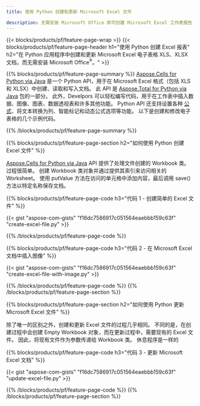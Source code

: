```yaml
---
title: 使用 Python 创建和更新 Microsoft Excel 文件 

description: 无需安装 Microsoft Office 即可创建 Microsoft Excel 工作表报告 
---
```


{{< blocks/products/pf/feature-page-wrap >}}
{{< blocks/products/pf/feature-page-header h1="使用 Python 创建 Excel 报表" h2="在 Python 应用程序中创建和更新 Microsoft Excel 电子表格 XLS、XLSX 文档，而无需安装 Microsoft Office<sup>&reg;</sup>。" >}}

{{% blocks/products/pf/feature-page-summary %}}
[Aspose.Cells for Python via Java](https://products.aspose.com/cells/python-java/) 是一个 Python API，用于在 Microsoft Excel 格式（包括 XLS 和 XLSX）中创建、读取和写入文档。 此 API 是 [Aspose.Total for Python via Java](https://products.aspose.com/total/python-java/) 包的一部分。 此外，Develpors 可以轻松编写代码，用于在工作表中插入数据、图像、图表、数据透视表和许多其他功能。 Python API 还支持设置各种 [公式](https://docs.aspose.com/cells/python-java/supported-formula-functions/)、将文本转换为列、智能标记和动态公式选项等功能。 以下是创建和修改电子表格的几个示例代码。

{{% /blocks/products/pf/feature-page-summary  %}}

{{% blocks/products/pf/feature-page-section  h2="如何使用 Python 创建 Excel 文件" %}}

[Aspose.Cells for Python via Java](https://products.aspose.com/cells/python-java/) API 提供了处理文件创建的 Workbook 类。 过程很简单。 创建 Workbook 类对象并通过提供其索引来访问相关的 Worksheet。 使用 putValue 方法在访问的单元格中添加内容，最后调用 save() 方法以特定名称保存文档。

{{% blocks/products/pf/feature-page-code h3="代码 1 - 创建简单的 Excel 文件" %}}

{{< gist "aspose-com-gists" "f16dc7586917c051564eaebbb159c63f" "create-excel-file.py" >}}

{{% /blocks/products/pf/feature-page-code  %}}

{{% blocks/products/pf/feature-page-code h3="代码 2 - 在 Microsoft Excel 文档中插入图像" %}}

{{< gist "aspose-com-gists" "f16dc7586917c051564eaebbb159c63f" "create-excel-file-with-image.py" >}}

{{% /blocks/products/pf/feature-page-code  %}}
{{% /blocks/products/pf/feature-page-section %}}

{{% blocks/products/pf/feature-page-section  h2="如何使用 Python 更新 Microsoft Excel 文件" %}}

除了唯一的区别之外，创建和更新 Excel 文件的过程几乎相同。 不同的是，在创建过程中会创建 Empty Workbook 对象，而在更新过程中，需要现有的 Excel 文件。 因此，将现有文件作为参数传递给 Workbook 类。 休息程序是一样的

{{% blocks/products/pf/feature-page-code h3="代码 3 - 更新 Microsoft Excel 文档" %}}

{{< gist "aspose-com-gists" "f16dc7586917c051564eaebbb159c63f" "update-excel-file.py" >}}

{{% /blocks/products/pf/feature-page-code  %}}
{{% /blocks/products/pf/feature-page-section %}}